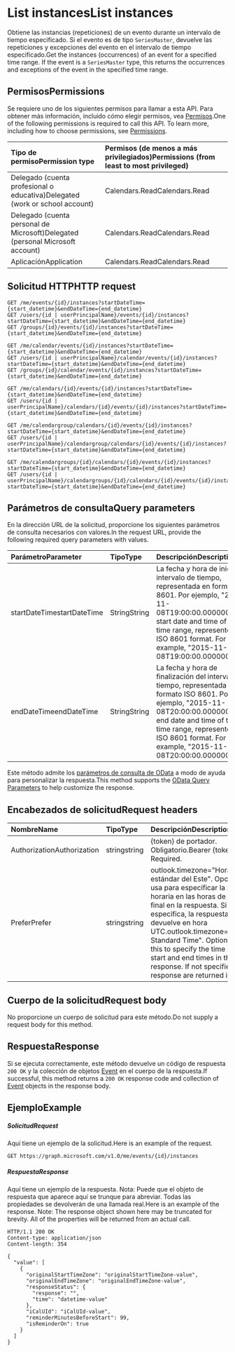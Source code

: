 # <a name="list-instances"></a><span data-ttu-id="7e40c-101">List instances</span><span class="sxs-lookup"><span data-stu-id="7e40c-101">List instances</span></span>

<span data-ttu-id="7e40c-p101">Obtiene las instancias (repeticiones) de un evento durante un intervalo de tiempo especificado. Si el evento es de tipo `SeriesMaster`, devuelve las repeticiones y excepciones del evento en el intervalo de tiempo especificado.</span><span class="sxs-lookup"><span data-stu-id="7e40c-p101">Get the instances (occurrences) of an event for a specified time range. If the event is a `SeriesMaster` type, this returns the occurrences and exceptions of the event in the specified time range.</span></span>

## <a name="permissions"></a><span data-ttu-id="7e40c-104">Permisos</span><span class="sxs-lookup"><span data-stu-id="7e40c-104">Permissions</span></span>
<span data-ttu-id="7e40c-p102">Se requiere uno de los siguientes permisos para llamar a esta API. Para obtener más información, incluido cómo elegir permisos, vea [Permisos](../../../concepts/permissions_reference.md).</span><span class="sxs-lookup"><span data-stu-id="7e40c-p102">One of the following permissions is required to call this API. To learn more, including how to choose permissions, see [Permissions](../../../concepts/permissions_reference.md).</span></span>

|<span data-ttu-id="7e40c-107">Tipo de permiso</span><span class="sxs-lookup"><span data-stu-id="7e40c-107">Permission type</span></span>      | <span data-ttu-id="7e40c-108">Permisos (de menos a más privilegiados)</span><span class="sxs-lookup"><span data-stu-id="7e40c-108">Permissions (from least to most privileged)</span></span>              |
|:--------------------|:---------------------------------------------------------|
|<span data-ttu-id="7e40c-109">Delegado (cuenta profesional o educativa)</span><span class="sxs-lookup"><span data-stu-id="7e40c-109">Delegated (work or school account)</span></span> | <span data-ttu-id="7e40c-110">Calendars.Read</span><span class="sxs-lookup"><span data-stu-id="7e40c-110">Calendars.Read</span></span>    |
|<span data-ttu-id="7e40c-111">Delegado (cuenta personal de Microsoft)</span><span class="sxs-lookup"><span data-stu-id="7e40c-111">Delegated (personal Microsoft account)</span></span> | <span data-ttu-id="7e40c-112">Calendars.Read</span><span class="sxs-lookup"><span data-stu-id="7e40c-112">Calendars.Read</span></span>    |
|<span data-ttu-id="7e40c-113">Aplicación</span><span class="sxs-lookup"><span data-stu-id="7e40c-113">Application</span></span> | <span data-ttu-id="7e40c-114">Calendars.Read</span><span class="sxs-lookup"><span data-stu-id="7e40c-114">Calendars.Read</span></span> |

## <a name="http-request"></a><span data-ttu-id="7e40c-115">Solicitud HTTP</span><span class="sxs-lookup"><span data-stu-id="7e40c-115">HTTP request</span></span>
<!-- { "blockType": "ignored" } -->
```http
GET /me/events/{id}/instances?startDateTime={start_datetime}&endDateTime={end_datetime}
GET /users/{id | userPrincipalName}/events/{id}/instances?startDateTime={start_datetime}&endDateTime={end_datetime}
GET /groups/{id}/events/{id}/instances?startDateTime={start_datetime}&endDateTime={end_datetime}

GET /me/calendar/events/{id}/instances?startDateTime={start_datetime}&endDateTime={end_datetime}
GET /users/{id | userPrincipalName}/calendar/events/{id}/instances?startDateTime={start_datetime}&endDateTime={end_datetime}
GET /groups/{id}/calendar/events/{id}/instances?startDateTime={start_datetime}&endDateTime={end_datetime}

GET /me/calendars/{id}/events/{id}/instances?startDateTime={start_datetime}&endDateTime={end_datetime}
GET /users/{id | userPrincipalName}/calendars/{id}/events/{id}/instances?startDateTime={start_datetime}&endDateTime={end_datetime}

GET /me/calendargroup/calendars/{id}/events/{id}/instances?startDateTime={start_datetime}&endDateTime={end_datetime}
GET /users/{id | userPrincipalName}/calendargroup/calendars/{id}/events/{id}/instances?startDateTime={start_datetime}&endDateTime={end_datetime}

GET /me/calendargroups/{id}/calendars/{id}/events/{id}/instances?startDateTime={start_datetime}&endDateTime={end_datetime}
GET /users/{id | userPrincipalName}/calendargroups/{id}/calendars/{id}/events/{id}/instances?startDateTime={start_datetime}&endDateTime={end_datetime}
```
## <a name="query-parameters"></a><span data-ttu-id="7e40c-116">Parámetros de consulta</span><span class="sxs-lookup"><span data-stu-id="7e40c-116">Query parameters</span></span>

<span data-ttu-id="7e40c-117">En la dirección URL de la solicitud, proporcione los siguientes parámetros de consulta necesarios con valores.</span><span class="sxs-lookup"><span data-stu-id="7e40c-117">In the request URL, provide the following required query parameters with values.</span></span>

| <span data-ttu-id="7e40c-118">Parámetro</span><span class="sxs-lookup"><span data-stu-id="7e40c-118">Parameter</span></span>    | <span data-ttu-id="7e40c-119">Tipo</span><span class="sxs-lookup"><span data-stu-id="7e40c-119">Type</span></span>   |<span data-ttu-id="7e40c-120">Descripción</span><span class="sxs-lookup"><span data-stu-id="7e40c-120">Description</span></span>|
|:---------------|:--------|:----------|
|<span data-ttu-id="7e40c-121">startDateTime</span><span class="sxs-lookup"><span data-stu-id="7e40c-121">startDateTime</span></span>|<span data-ttu-id="7e40c-122">String</span><span class="sxs-lookup"><span data-stu-id="7e40c-122">String</span></span>|<span data-ttu-id="7e40c-p103">La fecha y hora de inicio del intervalo de tiempo, representada en formato ISO 8601. Por ejemplo, "2015-11-08T19:00:00.0000000".</span><span class="sxs-lookup"><span data-stu-id="7e40c-p103">The start date and time of the time range, represented in ISO 8601 format. For example, "2015-11-08T19:00:00.0000000".</span></span>|
|<span data-ttu-id="7e40c-125">endDateTime</span><span class="sxs-lookup"><span data-stu-id="7e40c-125">endDateTime</span></span>|<span data-ttu-id="7e40c-126">String</span><span class="sxs-lookup"><span data-stu-id="7e40c-126">String</span></span>|<span data-ttu-id="7e40c-p104">La fecha y hora de finalización del intervalo de tiempo, representada en formato ISO 8601. Por ejemplo, "2015-11-08T20:00:00.0000000".</span><span class="sxs-lookup"><span data-stu-id="7e40c-p104">The end date and time of the time range, represented in ISO 8601 format. For example, "2015-11-08T20:00:00.0000000".</span></span>|

<span data-ttu-id="7e40c-129">Este método admite los [parámetros de consulta de OData](http://developer.microsoft.com/en-us/graph/docs/overview/query_parameters) a modo de ayuda para personalizar la respuesta.</span><span class="sxs-lookup"><span data-stu-id="7e40c-129">This method supports the [OData Query Parameters](http://developer.microsoft.com/en-us/graph/docs/overview/query_parameters) to help customize the response.</span></span>
## <a name="request-headers"></a><span data-ttu-id="7e40c-130">Encabezados de solicitud</span><span class="sxs-lookup"><span data-stu-id="7e40c-130">Request headers</span></span>
| <span data-ttu-id="7e40c-131">Nombre</span><span class="sxs-lookup"><span data-stu-id="7e40c-131">Name</span></span>       | <span data-ttu-id="7e40c-132">Tipo</span><span class="sxs-lookup"><span data-stu-id="7e40c-132">Type</span></span> | <span data-ttu-id="7e40c-133">Descripción</span><span class="sxs-lookup"><span data-stu-id="7e40c-133">Description</span></span>|
|:-----------|:------|:----------|
| <span data-ttu-id="7e40c-134">Authorization</span><span class="sxs-lookup"><span data-stu-id="7e40c-134">Authorization</span></span>  | <span data-ttu-id="7e40c-135">string</span><span class="sxs-lookup"><span data-stu-id="7e40c-135">string</span></span>  | <span data-ttu-id="7e40c-p105">{token} de portador. Obligatorio.</span><span class="sxs-lookup"><span data-stu-id="7e40c-p105">Bearer {token}. Required.</span></span> |
| <span data-ttu-id="7e40c-138">Prefer</span><span class="sxs-lookup"><span data-stu-id="7e40c-138">Prefer</span></span> | <span data-ttu-id="7e40c-139">string</span><span class="sxs-lookup"><span data-stu-id="7e40c-139">string</span></span> | <span data-ttu-id="7e40c-p106">outlook.timezone="Hora estándar del Este". Opcional. Se usa para especificar la zona horaria en las horas de inicio y final en la respuesta. Si no se especifica, la respuesta se devuelve en hora UTC.</span><span class="sxs-lookup"><span data-stu-id="7e40c-p106">outlook.timezone="Eastern Standard Time". Optional. Use this to specify the time zone for start and end times in the response. If not specified, the response are returned in UTC.</span></span> |

## <a name="request-body"></a><span data-ttu-id="7e40c-144">Cuerpo de la solicitud</span><span class="sxs-lookup"><span data-stu-id="7e40c-144">Request body</span></span>
<span data-ttu-id="7e40c-145">No proporcione un cuerpo de solicitud para este método.</span><span class="sxs-lookup"><span data-stu-id="7e40c-145">Do not supply a request body for this method.</span></span>

## <a name="response"></a><span data-ttu-id="7e40c-146">Respuesta</span><span class="sxs-lookup"><span data-stu-id="7e40c-146">Response</span></span>

<span data-ttu-id="7e40c-147">Si se ejecuta correctamente, este método devuelve un código de respuesta `200 OK` y la colección de objetos [Event](../resources/event.md) en el cuerpo de la respuesta.</span><span class="sxs-lookup"><span data-stu-id="7e40c-147">If successful, this method returns a `200 OK` response code and collection of [Event](../resources/event.md) objects in the response body.</span></span>
## <a name="example"></a><span data-ttu-id="7e40c-148">Ejemplo</span><span class="sxs-lookup"><span data-stu-id="7e40c-148">Example</span></span>
##### <a name="request"></a><span data-ttu-id="7e40c-149">Solicitud</span><span class="sxs-lookup"><span data-stu-id="7e40c-149">Request</span></span>
<span data-ttu-id="7e40c-150">Aquí tiene un ejemplo de la solicitud.</span><span class="sxs-lookup"><span data-stu-id="7e40c-150">Here is an example of the request.</span></span>
<!-- {
  "blockType": "request",
  "name": "get_instances"
}-->
```http
GET https://graph.microsoft.com/v1.0/me/events/{id}/instances
```
##### <a name="response"></a><span data-ttu-id="7e40c-151">Respuesta</span><span class="sxs-lookup"><span data-stu-id="7e40c-151">Response</span></span>
<span data-ttu-id="7e40c-p107">Aquí tiene un ejemplo de la respuesta. Nota: Puede que el objeto de respuesta que aparece aquí se trunque para abreviar. Todas las propiedades se devolverán de una llamada real.</span><span class="sxs-lookup"><span data-stu-id="7e40c-p107">Here is an example of the response. Note: The response object shown here may be truncated for brevity. All of the properties will be returned from an actual call.</span></span>
<!-- {
  "blockType": "response",
  "truncated": true,
  "@odata.type": "microsoft.graph.event",
  "isCollection": true
} -->
```http
HTTP/1.1 200 OK
Content-type: application/json
Content-length: 354

{
  "value": [
    {
      "originalStartTimeZone": "originalStartTimeZone-value",
      "originalEndTimeZone": "originalEndTimeZone-value",
      "responseStatus": {
        "response": "",
        "time": "datetime-value"
      },
      "iCalUId": "iCalUId-value",
      "reminderMinutesBeforeStart": 99,
      "isReminderOn": true
    }
  ]
}
```

<!-- uuid: 8fcb5dbc-d5aa-4681-8e31-b001d5168d79
2015-10-25 14:57:30 UTC -->
<!-- {
  "type": "#page.annotation",
  "description": "List instances",
  "keywords": "",
  "section": "documentation",
  "tocPath": ""
}-->
